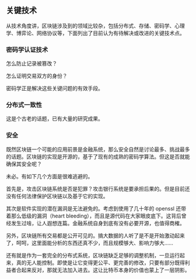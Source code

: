## 关键技术

从技术角度讲，区块链涉及到的领域比较杂，包括分布式、存储、密码学、心理学、博弈论、网络协议等，下面列出了目前认为有待解决或改进的关键技术点。

### 密码学认证技术
怎么防止记录被篡改？

怎么证明交易双方的身份？

密码学正是解决这些关键问题的有效手段。

### 分布式一致性
这是个古老的话题，已有大量的研究成果。

### 安全

既然区块链一个可能的应用前景是金融系统，那么安全自然是讨论最多、挑战最多的话题。区块链的实现是开源的，基于了现有的成熟的密码学算法。但这是否就能确保其安全呢？

未必。有如下几个方面是很难逃避的。

首先是，攻击区块链系统是否是犯罪？攻击银行系统是要承担后果的。但是目前还没有任何法律保护区块链以及基于它的实现。

其次是软件实现的潜在漏洞是无法避免的。考虑到使用了几十年的 openssl 还带着那么低级的漏洞（heart bleeding），而且是源代码在大家眼皮底下。这背后曾经发生过啥，让人遐想连篇。金融系统自身到底有没有必要开源，也值得商榷。

另外，区块链所有交易都是公开可见的。搞大数据的人听了是不是开始激动起来了，呵呵，这里面能分析的东西还真不少，而且规模够大、影响力够大……

还有就是作为一套完全的分布式系统，区块链缺乏足够的调整机制，一旦运行起来，真的无人能控制。即使是让它变得更公平、更完善的修改，只要有部分既得利益者合起来反对，那就无法加入进去。这让比特币本身的价值也蒙上了一层阴影。